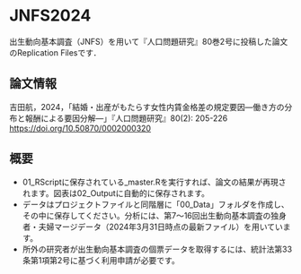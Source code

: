 # JNFS2024
出生動向基本調査（JNFS）を用いて『人口問題研究』80巻2号に投稿した論文のReplication Filesです．

## 論文情報
吉田航，2024，「結婚・出産がもたらす女性内賃金格差の規定要因―働き方の分布と報酬による要因分解―」『人口問題研究』80(2): 205-226
https://doi.org/10.50870/0002000320

## 概要
- 01_RScriptに保存されている_master.Rを実行すれば、論文の結果が再現されます。図表は02_Outputに自動的に保存されます。
- データはプロジェクトファイルと同階層に「00_Data」フォルダを作成し、その中に保存してください。分析には、第7〜16回出生動向基本調査の独身者・夫婦マージデータ（2024年3月31日時点の最新ファイル）を用いています。
- 所外の研究者が出生動向基本調査の個票データを取得するには、統計法第33条第1項第2号に基づく利用申請が必要です。
